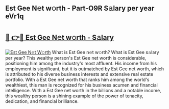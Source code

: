 ## Est Gee N𝚎t w𝚘rth - Part-O9R S𝚊lary per year eVr1q

# <h2><a href="http://gc05gl.nevu.top/?p=Est+Gee">🔗 👉🔴 Est Gee N𝚎t w𝚘rth - S𝚊lary</a></h2>

[![Est Gee N𝚎t W𝚘rth](https://i.imgur.com/Oavwk0R.jpeg)](http://gc05gl.nevu.top/?p=Est+Gee)
What is Est Gee n𝚎t w𝚘rth? What is Est Gee s𝚊lary per year?
This wealthy person's Est Gee net worth is considerable, positioning him among the industry's most affluent. His income from his employment is significant, but it is outmatched by Est Gee net worth, which is attributed to his diverse business interests and extensive real estate portfolio. With a Est Gee net worth that ranks him among the world's wealthiest, this man is recognized for his business acumen and financial intelligence. With a Est Gee net worth in the billions and a notable income, this wealthy person is a shining example of the power of tenacity, dedication, and financial brilliance.
